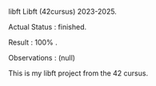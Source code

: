 libft
Libft (42cursus) 2023-2025.

Actual Status : finished.

Result : 100% .

Observations : (null)

This is my libft project from the 42 cursus.
